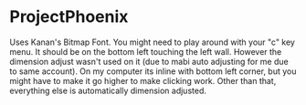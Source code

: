 # ProjectPhoenix

Uses Kanan's Bitmap Font. You might need to play around with your "c" key menu. It should be on the bottom left touching the left wall. However the dimension adjust wasn't used on it (due to mabi auto adjusting for me due to same account). On my computer its inline with bottom left corner, but you might have to make it go higher to make clicking work. Other than that, everything else is automatically dimension adjusted.
